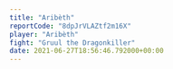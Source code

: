 ```yaml
---
title: "Aribèth"
reportCode: "8dpJrVLAZtf2m16X"
player: "Aribèth"
fight: "Gruul the Dragonkiller"
date: 2021-06-27T18:56:46.792000+00:00
---
```

